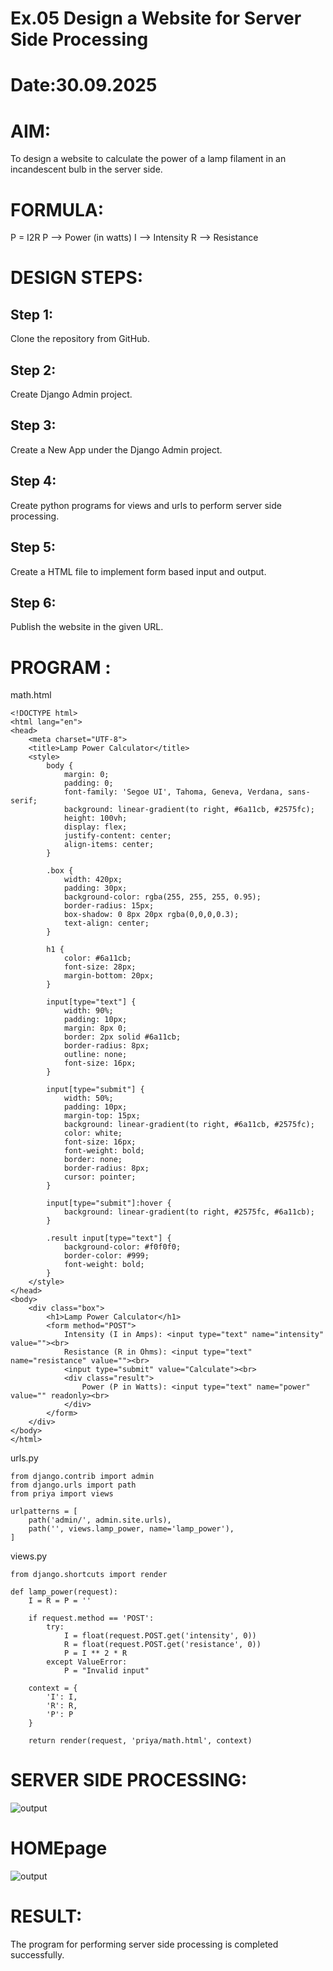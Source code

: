# Ex.05 Design a Website for Server Side Processing
# Date:30.09.2025
# AIM:
To design a website to calculate the power of a lamp filament in an incandescent bulb in the server side.

# FORMULA:
P = I2R
P --> Power (in watts)
 I --> Intensity
 R --> Resistance

# DESIGN STEPS:
## Step 1:
Clone the repository from GitHub.

## Step 2:
Create Django Admin project.

## Step 3:
Create a New App under the Django Admin project.

## Step 4:
Create python programs for views and urls to perform server side processing.

## Step 5:
Create a HTML file to implement form based input and output.

## Step 6:
Publish the website in the given URL.

# PROGRAM :

math.html
```
<!DOCTYPE html>
<html lang="en">
<head>
    <meta charset="UTF-8">
    <title>Lamp Power Calculator</title>
    <style>
        body {
            margin: 0;
            padding: 0;
            font-family: 'Segoe UI', Tahoma, Geneva, Verdana, sans-serif;
            background: linear-gradient(to right, #6a11cb, #2575fc);
            height: 100vh;
            display: flex;
            justify-content: center;
            align-items: center;
        }

        .box {
            width: 420px;
            padding: 30px;
            background-color: rgba(255, 255, 255, 0.95);
            border-radius: 15px;
            box-shadow: 0 8px 20px rgba(0,0,0,0.3);
            text-align: center;
        }

        h1 {
            color: #6a11cb;
            font-size: 28px;
            margin-bottom: 20px;
        }

        input[type="text"] {
            width: 90%;
            padding: 10px;
            margin: 8px 0;
            border: 2px solid #6a11cb;
            border-radius: 8px;
            outline: none;
            font-size: 16px;
        }

        input[type="submit"] {
            width: 50%;
            padding: 10px;
            margin-top: 15px;
            background: linear-gradient(to right, #6a11cb, #2575fc);
            color: white;
            font-size: 16px;
            font-weight: bold;
            border: none;
            border-radius: 8px;
            cursor: pointer;
        }

        input[type="submit"]:hover {
            background: linear-gradient(to right, #2575fc, #6a11cb);
        }

        .result input[type="text"] {
            background-color: #f0f0f0;
            border-color: #999;
            font-weight: bold;
        }
    </style>
</head>
<body>
    <div class="box">
        <h1>Lamp Power Calculator</h1>
        <form method="POST">
            Intensity (I in Amps): <input type="text" name="intensity" value=""><br>
            Resistance (R in Ohms): <input type="text" name="resistance" value=""><br>
            <input type="submit" value="Calculate"><br>
            <div class="result">
                Power (P in Watts): <input type="text" name="power" value="" readonly><br>
            </div>
        </form>
    </div>
</body>
</html>
```
urls.py
```
from django.contrib import admin
from django.urls import path
from priya import views

urlpatterns = [
    path('admin/', admin.site.urls),
    path('', views.lamp_power, name='lamp_power'),
]
```
views.py
```
from django.shortcuts import render

def lamp_power(request):
    I = R = P = ''
    
    if request.method == 'POST':
        try:
            I = float(request.POST.get('intensity', 0))
            R = float(request.POST.get('resistance', 0))
            P = I ** 2 * R
        except ValueError:
            P = "Invalid input"

    context = {
        'I': I,
        'R': R,
        'P': P
    }

    return render(request, 'priya/math.html', context)
 ```
 # SERVER SIDE PROCESSING:
![output](<Screenshot (33).png>)

# HOMEpage
![output](lamp.png)

# RESULT:
The program for performing server side processing is completed successfully.
